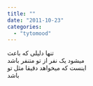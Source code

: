 ```yaml
---
title: ""
date: "2011-10-23"
categories: 
  - "tytomood"
---
```


ﺗﻨﻬﺎ ﺩﻟﯿﻠﯽ ﮐﻪ ﺑﺎﻋﺚ  
ﻣﯿﺸﻮﺩ ﯾﮏ ﻧﻔﺮ ﺍﺯ ﺗﻮ ﻣﺘﻨﻔﺮ ﺑﺎﺷﺪ  
ﺍﯾﻨﺴﺖ ﮐﻪ ﻣﯿﺨﻮﺍﻫﺪ ﺩﻗﯿﻘﺎ ﻣﺜﻞ ﺗﻮ  
ﺑﺎﺷﺪ
